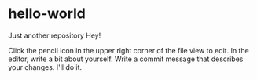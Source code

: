 # hello-world
Just another repository
Hey!

Click the  pencil icon in the upper right corner of the file view to edit.
In the editor, write a bit about yourself.
Write a commit message that describes your changes. I'll do it.
